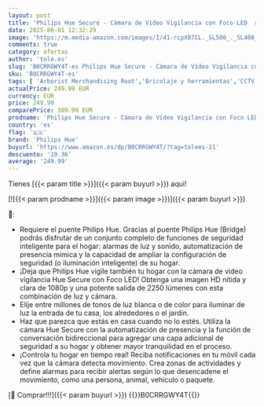 ```yaml
---
layout: post
title: 'Philips Hue Secure - Cámara de Vídeo Vigilancia con Foco LED  resolución 1080p  Ideal para Exterior  fácil instalación  Audio bidireccional  Funciona con App'
date: 2025-08-01 12:32:29
image: 'https://m.media-amazon.com/images/I/41-rcpXB7CL._SL500_._SL400_.jpg'
comments: true
category: ofertas
author: 'tole.es'
slug: 'B0CRRGWY4T-es Philips Hue Secure - Cámara de Vídeo Vigilancia con Foco...'
sku: 'B0CRRGWY4T-es'
tags: [ 'Arborist Merchandising Root','Bricolaje y herramientas','CCTV ES','Cámaras bala de vigilancia','Cámaras de vigilancia','Dream Home','Electrónica','Fotografía y videocámaras','Front Door','Garage','Kitchen','Living Room','Outdoor Spaces','Seguridad ES','Self Service','Smart Home Devices','Special Features Stores','f8a41b96-6bb6-4d7d-bb5b-67f8fcd7c327_0','f8a41b96-6bb6-4d7d-bb5b-67f8fcd7c327_101','f8a41b96-6bb6-4d7d-bb5b-67f8fcd7c327_1301','f8a41b96-6bb6-4d7d-bb5b-67f8fcd7c327_2701','f8a41b96-6bb6-4d7d-bb5b-67f8fcd7c327_3001','f8a41b96-6bb6-4d7d-bb5b-67f8fcd7c327_4401','f8a41b96-6bb6-4d7d-bb5b-67f8fcd7c327_701','f8a41b96-6bb6-4d7d-bb5b-67f8fcd7c327_7101','f8a41b96-6bb6-4d7d-bb5b-67f8fcd7c327_8101','f8a41b96-6bb6-4d7d-bb5b-67f8fcd7c327_9601','hue','philips','philips hue','🇪🇸', ]
actualPrice: 249.99 EUR
currency: EUR
price: 249.99
comparePrice: 309.99 EUR
prodname: 'Philips Hue Secure - Cámara de Vídeo Vigilancia con Foco LED  resolución 1080p  Ideal para Exterior  fácil instalación  Audio bidireccional  Funciona con App'
country: 'es'
flag: '🇪🇸'
brand: 'Philips Hue'
buyurl: 'https://www.amazon.es/dp/B0CRRGWY4T/?tag=tolees-21'
descuento: '19.36'
average: '249.99'
---
```


Tienes [{{< param title >}}]({{< param buyurl >}}) aqui!

[![{{< param prodname >}}]({{< param image >}})]({{< param buyurl >}})

🔎:

- Requiere el puente Philips Hue. Gracias al puente Philips Hue (Bridge) podrás disfrutar de un conjunto completo de funciones de seguridad inteligente para el hogar: alarmas de luz y sonido, automatización de presencia mímica y la capacidad de ampliar la configuración de seguridad (o iluminación inteligente) de su hogar.
- ¡Deja que Philips Hue vigile también tu hogar con la cámara de video vigilancia Hue Secure con Foco LED! Obtenga una imagen HD nítida y clara de 1080p y una potente salida de 2250 lúmenes con esta combinación de luz y cámara.
- Elije entre millones de tonos de luz blanca o de color para iluminar de luz la entrada de tu casa, los alrededores o el jardín.
- Haz que parezca que estás en casa cuando no lo estés. Utiliza la cámara Hue Secure con la automatización de presencia y la función de conversación bidireccional para agregar una capa adicional de seguridad a su hogar y obtener mayor tranquilidad en el proceso.
- ¡Controla tu hogar en tiempo real! Reciba notificaciones en tu móvil cada vez que la cámara detecta movimiento. Crea zonas de actividades y define alarmas para recibir alertas según lo que desencadene el movimiento, como una persona, animal, vehículo o paquete.

[🛒 Comprar!!!]({{< param buyurl >}})
{{<world>}}B0CRRGWY4T{{</world>}}
